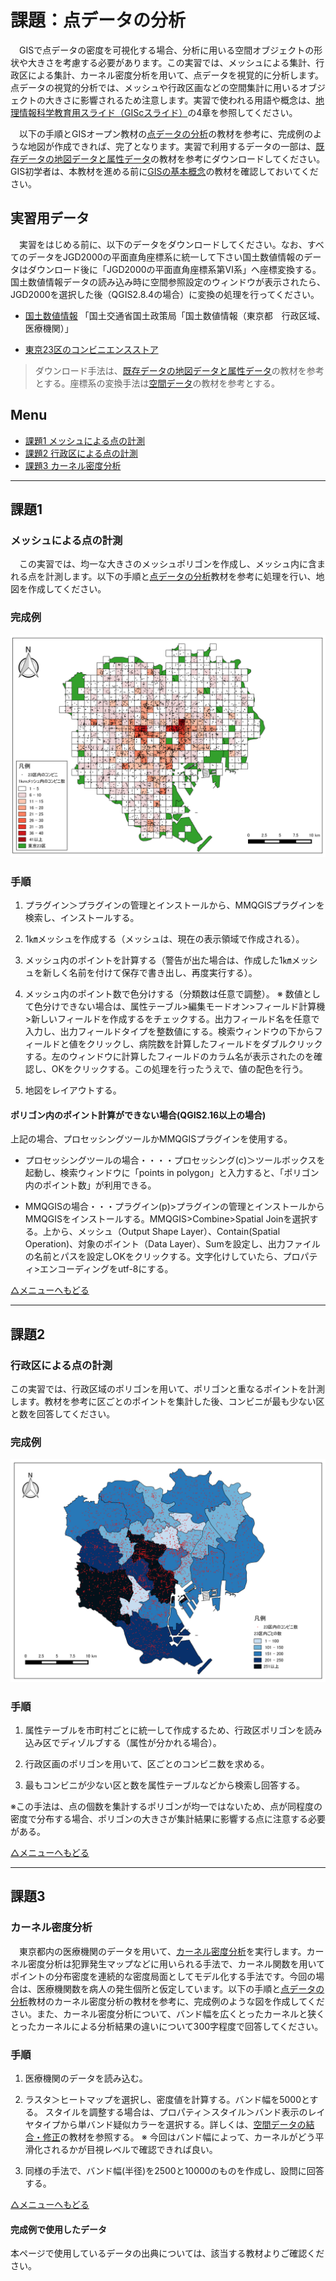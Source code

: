 # 課題：点データの分析
　GISで点データの密度を可視化する場合、分析に用いる空間オブジェクトの形状や大きさを考慮する必要があります。この実習では、メッシュによる集計、行政区による集計、カーネル密度分析を用いて、点データを視覚的に分析します。点データの視覚的分析では、メッシュや行政区画などの空間集計に用いるオブジェクトの大きさに影響されるため注意します。実習で使われる用語や概念は、[地理情報科学教育用スライド（GIScスライド）]の4章を参照してください。

　以下の手順とGISオープン教材の[点データの分析]の教材を参考に、完成例のような地図が作成できれば、完了となります。実習で利用するデータの一部は、[既存データの地図データと属性データ]の教材を参考にダウンロードしてください。GIS初学者は、本教材を進める前に[GISの基本概念]の教材を確認しておいてください。


## 実習用データ
　実習をはじめる前に、以下のデータをダウンロードしてください。なお、すべてのデータをJGD2000の平面直角座標系に統一して下さい国土数値情報のデータはダウンロード後に「JGD2000の平面直角座標系第Ⅵ系」へ座標変換する。国土数値情報データの読み込み時に空間参照設定のウィンドウが表示されたら、JGD2000を選択した後（QGIS2.8.4の場合）に変換の処理を行ってください。

* [国土数値情報] 「国土交通省国土政策局「国土数値情報（東京都　行政区域、医療機関）」

* [東京23区のコンビニエンスストア]

>ダウンロード手法は、[既存データの地図データと属性データ]の教材を参考とする。座標系の変換手法は[空間データ]の教材を参考とする。

**Menu**
--------
- [課題1 メッシュによる点の計測](#メッシュによる点の計測)
- [課題2 行政区による点の計測](#行政区による点の計測)
- [課題3 カーネル密度分析](#カーネル密度分析)


-----------------

## 課題1
### メッシュによる点の計測
　この実習では、均一な大きさのメッシュポリゴンを作成し、メッシュ内に含まれる点を計測します。以下の手順と[点データの分析]教材を参考に処理を行い、地図を作成してください。

### 完成例
![kadai](pic/14-1.png)

### 手順

1. プラグイン＞プラグインの管理とインストールから、MMQGISプラグインを検索し、インストールする。

2. 1㎞メッシュを作成する（メッシュは、現在の表示領域で作成される）。

3. メッシュ内のポイントを計算する（警告が出た場合は、作成した1㎞メッシュを新しく名前を付けて保存で書き出し、再度実行する）。

4. メッシュ内のポイント数で色分けする（分類数は任意で調整）。
※ 数値として色分けできない場合は、属性テーブル>編集モードオン>フィールド計算機>新しいフィールドを作成するをチェックする。出力フィールド名を任意で入力し、出力フィールドタイプを整数値にする。検索ウィンドウの下からフィールドと値をクリックし、病院数を計算したフィールドをダブルクリックする。左のウィンドウに計算したフィールドのカラム名が表示されたのを確認し、OKをクリックする。この処理を行ったうえで、値の配色を行う。

5. 地図をレイアウトする。

#### ポリゴン内のポイント計算ができない場合(QGIS2.16以上の場合)
上記の場合、プロセッシングツールかMMQGISプラグインを使用する。

* プロセッシングツールの場合・・・・プロセッシング(c)＞ツールボックスを起動し、検索ウィンドウに「points in polygon」と入力すると、「ポリゴン内のポイント数」が利用できる。

* MMQGISの場合・・・プラグイン(p)>プラグインの管理とインストールからMMQGISをインストールする。MMQGIS>Combine>Spatial Joinを選択する。上から、メッシュ（Output Shape Layer）、Contain(Spatial Operation)、対象のポイント（Data Layer）、Sumを設定し、出力ファイルの名前とパスを設定しOKをクリックする。文字化けしていたら、プロパティ>エンコーディングをutf-8にする。

[△メニューへもどる]

---------------

## 課題2
### 行政区による点の計測
この実習では、行政区域のポリゴンを用いて、ポリゴンと重なるポイントを計測します。教材を参考に区ごとのポイントを集計した後、コンビニが最も少ない区と数を回答してください。

### 完成例
![kadai](pic/14-2.png)

### 手順

1. 属性テーブルを市町村ごとに統一して作成するため、行政区ポリゴンを読み込み区でディゾルブする（属性が分かれる場合）。

2. 行政区画のポリゴンを用いて、区ごとのコンビニ数を求める。

3. 最もコンビニが少ない区と数を属性テーブルなどから検索し回答する。

※この手法は、点の個数を集計するポリゴンが均一ではないため、点が同程度の密度で分布する場合、ポリゴンの大きさが集計結果に影響する点に注意する必要がある。

[△メニューへもどる]

---------------

## 課題3
### カーネル密度分析

　東京都内の医療機関のデータを用いて、[カーネル密度分析](http://club.informatix.co.jp/?p=1176)を実行します。カーネル密度分析は犯罪発生マップなどに用いられる手法で、カーネル関数を用いてポイントの分布密度を連続的な密度局面としてモデル化する手法です。今回の場合は、医療機関数を病人の発生個所と仮定しています。以下の手順と[点データの分析]教材のカーネル密度分析の教材を参考に、完成例のような図を作成してください。また、カーネル密度分析について、バンド幅を広くとったカーネルと狭くとったカーネルによる分析結果の違いについて300字程度で回答してください。

### 手順

1. 医療機関のデータを読み込む。

2. ラスタ＞ヒートマップを選択し、密度値を計算する。バンド幅を5000とする。 スタイルを調整する場合は、プロパティ＞スタイル＞バンド表示のレイヤタイプから単バンド疑似カラーを選択する。詳しくは、[空間データの結合・修正]の教材を参照する。
※ 今回はバンド幅によって、カーネルがどう平滑化されるかが目視レベルで確認できれば良い。

3. 同様の手法で、バンド幅(半径)を2500と10000のものを作成し、設問に回答する。

[△メニューへもどる]

#### 完成例で使用したデータ
本ページで使用しているデータの出典については、該当する教材よりご確認ください。

[△メニューへもどる]:点データの分析.md#menu
[QGISビギナーズマニュアル]:../QGISビギナーズマニュアル/QGISビギナーズマニュアル.md
[GRASSビギナーズマニュアル]:../GRASSビギナーズマニュアル/GRASSビギナーズマニュアル.md
[GISの基本概念]:../01_GISの基本概念/GISの基本概念.md
[既存データの地図データと属性データ]:../07_既存データの地図データと属性データ/既存データの地図データと属性データ.md
[空間データ]:../08_空間データ/空間データ.md
[空間データの結合・修正]:../10_空間データの統合・修正/空間データの統合・修正.md
[視覚的伝達]:../21_視覚的伝達/視覚的伝達.md
[政府統計局e-stat]:https://www.e-stat.go.jp/SG1/estat/eStatTopPortal.do
[国土数値情報]:http://nlftp.mlit.go.jp/ksj/
[基本的な空間解析]:../11_基本的な空間解析/基本的な空間解析.md
[ネットワーク分析]:../12_ネットワーク分析/ネットワーク分析.md
[領域分析]:../13_領域分析/領域分析.md
[点データの分析]:../14_点データの分析/点データの分析.md
[ラスタデータの分析]:../15_ラスタデータの分析/ラスタデータの分析.md
[空間補間]:../18_空間補間/空間補間.md
[政府統計局e-stat]:https://www.e-stat.go.jp/SG1/estat/eStatTopPortal.do
[国土数値情報]:http://nlftp.mlit.go.jp/ksj/
[地理情報科学教育用スライド（GIScスライド）]:http://curricula.csis.u-tokyo.ac.jp/slide/4.html
[東京23区のコンビニエンスストア]:https://github.com/gis-oer/datasets/raw/master/vector/tokyo23ku-cvs.zip
